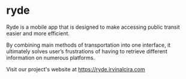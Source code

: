 # ryde

Ryde is a mobile app that is designed to make accessing public transit easier and more efficient.

By combining main methods of transportation into one interface, it ultimately solves user’s frustrations of having to retrieve different information on numerous platforms.

Visit our project's website at https://ryde.irvinalcira.com
